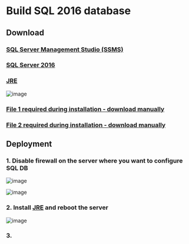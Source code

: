 # Build SQL 2016 database

## Download
### [SQL Server Management Studio (SSMS)](https://learn.microsoft.com/en-us/sql/ssms/download-sql-server-management-studio-ssms?view=sql-server-ver15#download-ssms)
### [SQL Server 2016](https://info.microsoft.com/ww-landing-sql-server-2016.html?culture=en-us&country=us)
### [JRE](https://www.oracle.com/java/technologies/downloads/#jre8-windows)
![image](https://github.com/guguji666666/GJS-ADRMS/assets/96930989/0d86177c-33fe-4c53-9fa3-612cc0db6e80) <br>
### [File 1 required during installation - download manually](https://go.microsoft.com/fwlink/?Linkld=836819&lcid=1033)
### [File 2 required during installation - download manually](https://go.microsoft.com/fwlink/?Linkld=850317&lcid=1033)

## Deployment
### 1. Disable firewall on the server where you want to configure SQL DB
![image](https://github.com/guguji666666/GJS-ADRMS/assets/96930989/04c0cca1-2511-4926-bf53-98faff304160)

![image](https://github.com/guguji666666/GJS-ADRMS/assets/96930989/7f16f01f-51cc-4d72-9474-ceae35a8f4df)

### 2. Install [JRE](https://www.oracle.com/java/technologies/downloads/#jre8-windows) and reboot the server
![image](https://github.com/guguji666666/GJS-ADRMS/assets/96930989/0d86177c-33fe-4c53-9fa3-612cc0db6e80)

### 3.
